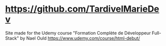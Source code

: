 # https://github.com/TardivelMarieDev
Site made for the Udemy course "Formation Complète de Développeur Full-Stack" by Nael Ould https://www.udemy.com/course/html-debut/
